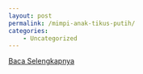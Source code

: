 ```yaml
---
layout: post
permalink: /mimpi-anak-tikus-putih/
categories:
    - Uncategorized
---
```


[Baca Selengkapnya](/01)